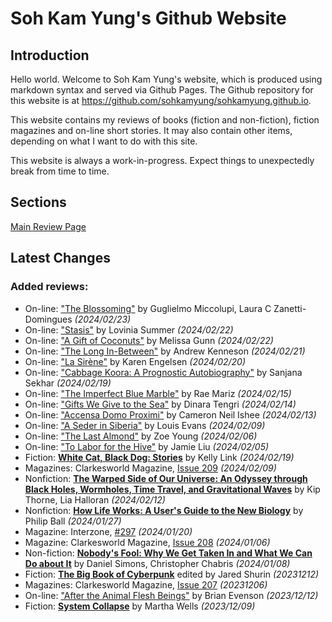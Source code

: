 # Soh Kam Yung's Github Website

## Introduction

Hello world. Welcome to Soh Kam Yung's website, which is produced using markdown syntax and served via Github Pages. The Github repository for this website is at <https://github.com/sohkamyung/sohkamyung.github.io>.

This website contains my reviews of books (fiction and non-fiction), fiction magazines and on-line short stories. It may also contain other items, depending on what I want to do with this site.

This website is always a work-in-progress. Expect things to unexpectedly break from time to time.

## Sections

[Main Review Page](reviews/README.md)

## Latest Changes

### Added reviews:
- On-line: ["The Blossoming"](reviews/online/2024/20240223-Blossoming.md) by Guglielmo Miccolupi, Laura C Zanetti-Domingues *(2024/02/23)*
- On-line: ["Stasis"](reviews/online/2024/20240222-Statis.md) by Lovinia Summer *(2024/02/22)*
- On-line: ["A Gift of Coconuts"](reviews/online/2024/20240222-GiftCoconuts.md) by Melissa Gunn *(2024/02/22)*
- On-line: ["The Long In-Between"](reviews/online/2024/20240221-LongInBetween.md) by Andrew Kenneson *(2024/02/21)*
- On-line: ["La Sirène"](reviews/online/2024/20240220-LaSirene.md) by Karen Engelsen *(2024/02/20)*
- On-line: ["Cabbage Koora: A Prognostic Autobiography"](reviews/online/2024/20240219-CabbageKoora.md) by Sanjana Sekhar *(2024/02/19)*
- On-line: ["The Imperfect Blue Marble"](reviews/online/2024/20240215-ImperfectBlueMarble.md) by Rae Mariz *(2024/02/15)*
- On-line: ["Gifts We Give to the Sea"](reviews/online/2024/20240214-GiftsWeGiveToTheSea.md) by Dinara Tengri *(2024/02/14)*
- On-line: ["Accensa Domo Proximi"](reviews/online/2024/20240213-AccensaDomoProximi.md) by Cameron Neil Ishee *(2024/02/13)*
- On-line: ["A Seder in Siberia"](reviews/online/2024/20240209-SederSiberia.md) by Louis Evans *(2024/02/09)*
- On-line: ["The Last Almond"](reviews/online/2024/20240206-LastAlmond.md) by Zoe Young *(2024/02/06)*
- On-line: ["To Labor for the Hive"](reviews/online/2024/20240205-ToLaborForTheHive.md) by Jamie Liu *(2024/02/05)*
- Fiction: [**White Cat, Black Dog: Stories**](reviews/fiction/2024/20240219-WhiteCatBlackDog.md) by Kelly Link *(2024/02/19)*
- Magazines: Clarkesworld Magazine, [Issue 209](reviews/magazines/Clarkesworld/20240209-Clarkesworld209.md) *(2024/02/09)*
- Nonfiction: [**The Warped Side of Our Universe: An Odyssey through Black Holes, Wormholes, Time Travel, and Gravitational Waves**](reviews/nonfiction/2024/20240212-WarpedSideOurUniverse.md) by Kip Thorne, Lia Halloran *(2024/02/12)*
- Nonfiction: [**How Life Works: A User's Guide to the New Biology**](reviews/nonfiction/2024/20240127-HowLifeWorks.md) by Philip Ball *(2024/01/27)*
- Magazine: Interzone, [#297](reviews/magazines/Interzone/20240120-Interzone297.md) *(2024/01/20)*
- Magazine: Clarkesworld Magazine, [Issue 208](reviews/magazines/Clarkesworld/20240106-Clarkesworld208.md) *(2024/01/06)*
- Non-fiction: [**Nobody's Fool: Why We Get Taken In and What We Can Do about It**](reviews/nonfiction/2024/20240108-NobodysFool.md) by Daniel Simons, Christopher Chabris *(2024/01/08)*
- Fiction: [**The Big Book of Cyberpunk**](reviews/fiction/2023/20231212-BigBookCyberpunk.md) edited by Jared Shurin *(20231212)*
- Magazines: Clarkesworld Magazine, [Issue 207](reviews/magazines/Clarkesworld/20231206-Clarkesworld207.md) *(20231206)*
- On-line: ["After the Animal Flesh Beings"](reviews/online/2023/20231212-AfterAnimalFleshBeings.md) by Brian Evenson *(2023/12/12)*
- Fiction: [**System Collapse**](reviews/fiction/2023/20231209-SystemCollapse.md) by Martha Wells *(2023/12/09)*
